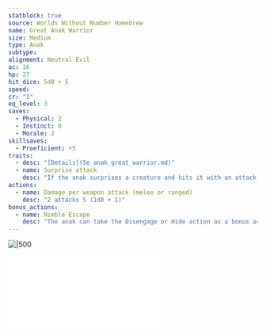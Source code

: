 ```yaml
---
statblock: true
source: Worlds Without Number Homebrew
name: Great Anak Warrior
size: Medium
type: Anak
subtype: 
alignment: Neutral Evil
ac: 16
hp: 27
hit_dice: 5d8 + 5
speed: 
cr: "1"
eq_level: 3
saves:
  - Physical: 2
  - Instinct: 0
  - Morale: 2
skillsaves:
  - Proeficient: +5
traits:
  - desc: "[Details](5e_anak_great_warrior.md)"
  - name: Surprise attack
    desc: "If the anak surprises a creature and hits it with an attack during the first round of combat, the target takes an extra 7 (2d6) damage from the attack."
actions:
  - name: Damage per weapon attack (melee or ranged)
    desc: "2 attacks 5 (1d8 + 1)"
bonus_actions:
  - name: Nimble Escape
    desc: "The anak can take the Disengage or Hide action as a bonus action on each of its turns."
---
```


![|500](https://i.imgur.com/0EyuYIv.png)

![Anak](../campaign/context/cultures.md#Anak)
